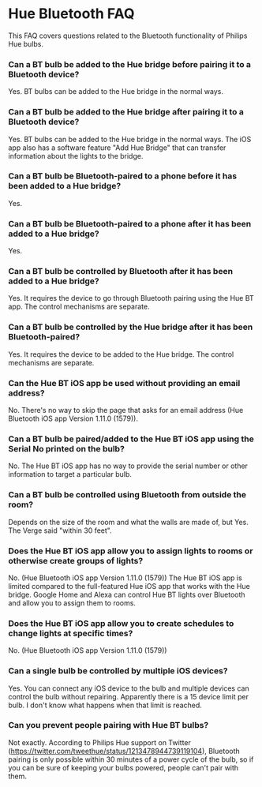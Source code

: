 # Hue Bluetooth FAQ

This FAQ covers questions related to the Bluetooth functionality of Philips Hue bulbs.

### Can a BT bulb be added to the Hue bridge before pairing it to a Bluetooth device?
Yes. BT bulbs can be added to the Hue bridge in the normal ways.

### Can a BT bulb be added to the Hue bridge after pairing it to a Bluetooth device?
Yes. BT bulbs can be added to the Hue bridge in the normal ways. The iOS app also has a software feature "Add Hue Bridge" that can transfer information about the lights to the bridge.

### Can a BT bulb be Bluetooth-paired to a phone before it has been added to a Hue bridge?
Yes.

### Can a BT bulb be Bluetooth-paired to a phone after it has been added to a Hue bridge?
Yes.

### Can a BT bulb be controlled by Bluetooth after it has been added to a Hue bridge?
Yes. It requires the device to go through Bluetooth pairing using the Hue BT app. The control mechanisms are separate.

### Can a BT bulb be controlled by the Hue bridge after it has been Bluetooth-paired?
Yes. It requires the device to be added to the Hue bridge. The control mechanisms are separate.

### Can the Hue BT iOS app be used without providing an email address?
No. There's no way to skip the page that asks for an email address (Hue Bluetooth iOS app Version 1.11.0 (1579)).

### Can a BT bulb be paired/added to the Hue BT iOS app using the Serial No printed on the bulb?
No. The Hue BT iOS app has no way to provide the serial number or other information to target a particular bulb.

### Can a BT bulb be controlled using Bluetooth from outside the room?
Depends on the size of the room and what the walls are made of, but Yes. The Verge said "within 30 feet".

### Does the Hue BT iOS app allow you to assign lights to rooms or otherwise create groups of lights?
No. (Hue Bluetooth iOS app Version 1.11.0 (1579)) The Hue BT iOS app is limited compared to the full-featured Hue iOS app that works with the Hue bridge. Google Home and Alexa can control Hue BT lights over Bluetooth and allow you to assign them to rooms.

### Does the Hue BT iOS app allow you to create schedules to change lights at specific times?
No. (Hue Bluetooth iOS app Version 1.11.0 (1579))

### Can a single bulb be controlled by multiple iOS devices?
Yes. You can connect any iOS device to the bulb and multiple devices can control the bulb without repairing. Apparently there is a 15 device limit per bulb. I don't know what happens when that limit is reached.

### Can you prevent people pairing with Hue BT bulbs?
Not exactly. According to Philips Hue support on Twitter (https://twitter.com/tweethue/status/1213478944739119104), Bluetooth pairing is only possible within 30 minutes of a power cycle of the bulb, so if you can be sure of keeping your bulbs powered, people can't pair with them.
